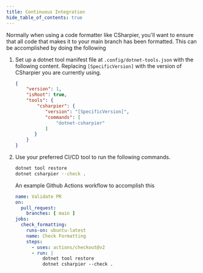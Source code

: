 ```yaml
---
title: Continuous Integration
hide_table_of_contents: true
---
```


Normally when using a code formatter like CSharpier, you'll want to ensure that all code that makes it to your main branch has been formatted. This can be accomplished by doing the following

1. Set up a dotnet tool manifest file at `.config/dotnet-tools.json` with the following content. Replacing `[SpecificVersion]` with the version of CSharpier you are currently using.

   ```json
   {
       "version": 1,
       "isRoot": true,
       "tools": {
           "csharpier": {
              "version": "[SpecificVersion]",
              "commands": [
                  "dotnet-csharpier"
              ]
          }
       }
   }
   ```

2. Use your preferred CI/CD tool to run the following commands.

   ```bash
   dotnet tool restore
   dotnet csharpier --check .
   ```

   An example Github Actions workflow to accomplish this

   ```yaml
   name: Validate PR
   on:
     pull_request:
       branches: [ main ]
   jobs:
     check_formatting:
       runs-on: ubuntu-latest
       name: Check Formatting
       steps:
         - uses: actions/checkout@v2
         - run: |
             dotnet tool restore
             dotnet csharpier --check .
   
   ```
